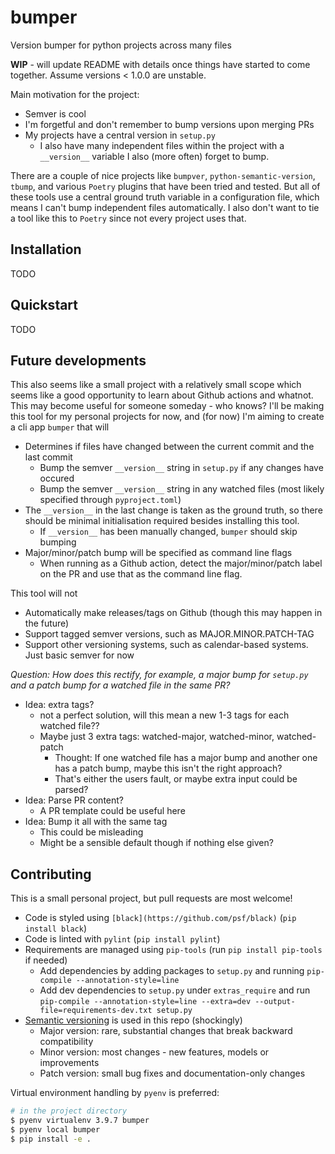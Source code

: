 # bumper
Version bumper for python projects across many files

**WIP** - will update README with details once things have started to come together. Assume
versions < 1.0.0 are unstable.

Main motivation for the project:
* Semver is cool
* I'm forgetful and don't remember to bump versions upon merging PRs
* My projects have a central version in `setup.py`
    * I also have many independent files within the project with a `__version__` variable I also
      (more often) forget to bump.

There are a couple of nice projects like `bumpver`, `python-semantic-version`, `tbump`, and various
`Poetry` plugins that have been tried and tested. But all of these tools use a central ground truth
variable in a configuration file, which means I can't bump independent files automatically. I also
don't want to tie a tool like this to `Poetry` since not every project uses that.

## Installation
TODO

## Quickstart
TODO

## Future developments
This also seems like a small project with a relatively small scope which seems like a good
opportunity to learn about Github actions and whatnot. This may become useful for someone someday -
who knows? I'll be making this tool for my personal projects for now, and (for now) I'm aiming to
create a cli app `bumper` that will
* Determines if files have changed between the current commit and the last commit
    * Bump the semver `__version__` string in `setup.py` if any changes have occured
    * Bump the semver `__version__` string in any watched files (most likely specified through
      `pyproject.toml`)
* The `__version__` in the last change is taken as the ground truth, so there should be minimal
  initialisation required besides installing this tool.
    * If `__version__` has been manually changed, `bumper` should skip bumping
* Major/minor/patch bump will be specified as command line flags
    * When running as a Github action, detect the major/minor/patch label on the PR and use that as
      the command line flag.

This tool will not
* Automatically make releases/tags on Github (though this may happen in the future)
* Support tagged semver versions, such as MAJOR.MINOR.PATCH-TAG
* Support other versioning systems, such as calendar-based systems. Just basic semver for now


*Question: How does this rectify, for example, a major bump for `setup.py` and a patch bump for a
watched file in the same PR?*
- Idea: extra tags?
    - not a perfect solution, will this mean a new 1-3 tags for each watched file??
    - Maybe just 3 extra tags: watched-major, watched-minor, watched-patch
        - Thought: If one watched file has a major bump and another one has a patch bump, maybe
          this isn't the right approach?
        - That's either the users fault, or maybe extra input could be parsed?
- Idea: Parse PR content?
    - A PR template could be useful here
- Idea: Bump it all with the same tag
    - This could be misleading
    - Might be a sensible default though if nothing else given?


## Contributing
This is a small personal project, but pull requests are most welcome!

* Code is styled using `[black](https://github.com/psf/black)` (`pip install black`)
* Code is linted with `pylint` (`pip install pylint`)
* Requirements are managed using `pip-tools` (run `pip install pip-tools` if needed)
    * Add dependencies by adding packages to `setup.py` and running
        `pip-compile --annotation-style=line`
    * Add dev dependencies to `setup.py` under `extras_require` and run
        `pip-compile --annotation-style=line --extra=dev --output-file=requirements-dev.txt setup.py`
* [Semantic versioning](https://semver.org) is used in this repo (shockingly)
    * Major version: rare, substantial changes that break backward compatibility
    * Minor version: most changes - new features, models or improvements
    * Patch version: small bug fixes and documentation-only changes

Virtual environment handling by `pyenv` is preferred:
```bash
# in the project directory
$ pyenv virtualenv 3.9.7 bumper
$ pyenv local bumper
$ pip install -e .
```
